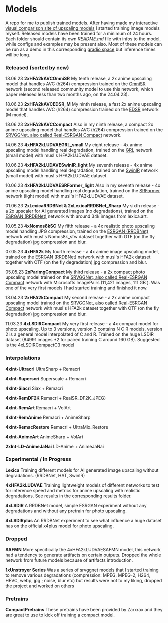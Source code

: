 # Models

A repo for me to publish trained models. After having made my [interactive visual comparison site of upscaling models](https://phhofm.github.io/upscale/) I started training image models myself. Released models have been trained for a minimum of 24 hours. Each folder should contain its own *README.md* file with infos to the model, while configs and examples may be present also. Most of these models can be run as a demo in this corresponding [gradio space](https://huggingface.co/spaces/Phips/upscale_demo) but inference times will be long.

### Released (sorted by new)

18.06.23
**2xHFA2kAVCOmniSR**
My tenth release, a 2x anime upscaling model that handles AVC (h264) compression trained on the [OmniSR](https://github.com/Francis0625/Omni-SR) network (second released community model to use this network, which paper released less than two months ago, on the 24.04.23).  

18.06.23
**2xHFA2kAVCEDSR_M**
My ninth release, a fast 2x anime upscaling model that handles AVC (h264) compression trained on the [EDSR](https://github.com/LimBee/NTIRE2017) network (M model).  

18.06.23
**2xHFA2kAVCCompact**
Also in my ninth release, a compact 2x anime upscaling model that handles AVC (h264) compression trained on the [SRVGGNet, also called Real-ESRGAN Compact](https://github.com/xinntao/Real-ESRGAN) network.  

14.06.23
**4xHFA2kLUDVAEGRL_small**
My eight release - 4x anime upscaling model handling real degradation, trained on the [GRL](https://github.com/ofsoundof/GRL-Image-Restoration) network (small model) with musl's HFA2kLUDVAE dataset.  

10.06.23
**4xHFA2kLUDAVESwinIR_light**
My seventh release - 4x anime upscaling model handling real degradation, trained on the [SwinIR](https://github.com/JingyunLiang/SwinIR) network (small model) with musl's HFA2kLUDVAE dataset.   

10.06.23
**4xHFA2kLUDVAESRFormer_light**
Also in my seventh release - 4x anime upscaling model handling real degradation, trained on the [SRFormer](https://github.com/HVision-NKU/SRFormer) network (light model) with musl's HFA2kLUDVAE dataset.  

01.06.23
**2xLexicaRRDBNet & 2xLexicaRRDBNet_Sharp**
My sixth release - a 2x upscaler for AI generated images (no degradations), trained on the [ESRGAN (RRDBNet)](https://github.com/xinntao/ESRGAN) network with around 34k images from lexica.art.  

10.05.23
**4xNomos8kSC**
My fifth release - a 4x realistic photo upscaling model handling JPG compression, trained on the [ESRGAN (RRDBNet)](https://github.com/xinntao/ESRGAN) network with musl's Nomos8k_sfw dataset together with OTF (on the fly degradation) jpg compression and blur.   

07.05.23
**4xHFA2k**
My fourth release - a 4x anime image upscaling model, trained on the [ESRGAN (RRDBNet)](https://github.com/xinntao/ESRGAN) network with musl's HFA2k dataset together with OTF (on the fly degradation) jpg compression and blur.    

05.05.23
**2xParimgCompact**
My third release - a 2x compact photo upscaling model trained on the [SRVGGNet, also called Real-ESRGAN Compact](https://github.com/xinntao/Real-ESRGAN) network with Microsofts ImagePairs (11,421 images, 111 GB ). Was one of the very first models I had started training and finished it now.  

18.04.23
**2xHFA2kCompact**
My second release - a 2x anime compact upscaling model trained on the [SRVGGNet, also called Real-ESRGAN Compact](https://github.com/xinntao/Real-ESRGAN) network with musl's HFA2k dataset together with OTF (on the fly degradation) jpg compression and blur.  

11.03.23
**4xLSDIRCompact**
My very first release - a 4x compact model for photo upscaling. Up to 3 versions, version 3 contains N C R models, version 2 is a general model interpolated of C and R. Trained on the huge LSDIR dataset (84991 images *2 for paired training C around 160 GB). Suggested is the 4xLSDIRCompactC3 model  


### Interpolations

**4xInt-Ultracri**
UltraSharp + Remacri
  
**4xInt-Superscri**
Superscale + Remacri

**4xInt-Siacri**
Siax + Remacri

**4xInt-RemDF2K**
Remacri + RealSR_DF2K_JPEG)

**4xInt-RemArt**
Remacri + VolArt

**4xInt-RemAnime**
Remacri + AnimeSharp

**4xInt-RemacRestore**
Remacri + UltraMix_Restore

**4xInt-AnimeArt**
AnimeSharp + VolArt

**2xInt-LD-AnimeJaNai**
LD-Anime + AnimeJaNai


### Experimental / In Progress   

**Lexica**
Training different models for AI generated image upscaling without degradations. (RRDBNet, HAT, SwinIR)

**4xHFA2kLUDVAE**
Training lightweight models of different networks to test for interence speed and metrics for anime upscaling with realistic degradations. See results in the corresponding results folder.

**4xLSDIR**
A RRDBNet model, simple ESRGAN experiment without any degradations and without any pretrain for photo upscaling.

**4xLSDIRplus**
An RRDBNet experiment to see what influence a huge dataset has on the official x4plus model for photo upscaling.

### Dropped 

**SAFMN**
More specifically the 4xHFA2kLUDVAESAFMN model, this network had a tendency to generate artifacts on certain outputs. Dropped the whole network from future models because of artifacts introduction.

**1xUnstroyer Series**
Was a series of srvggnet models that I started training to remove various degradations (compression: MPEG, MPEG-2, H264, HEVC, webp, jpg ; noise, blur etc) but results were not to my liking, dropped the project and worked on others


### Pretrains  

**CompactPretrains**
These pretrains have been provided by Zarxrax and they are great to use to kick off training a compact model.  

